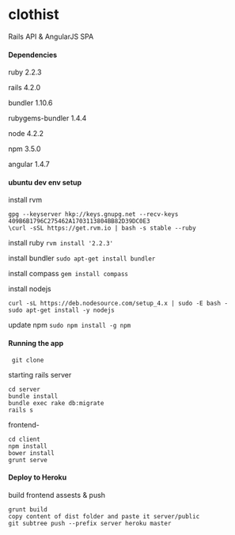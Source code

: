 # clothist

Rails API & AngularJS SPA

#### Dependencies

ruby 2.2.3

rails 4.2.0

bundler 1.10.6

rubygems-bundler 1.4.4

node 4.2.2

npm 3.5.0

angular 1.4.7

#### ubuntu dev env setup

install rvm
```
gpg --keyserver hkp://keys.gnupg.net --recv-keys 409B6B1796C275462A1703113804BB82D39DC0E3
\curl -sSL https://get.rvm.io | bash -s stable --ruby
```
install ruby
``` rvm install '2.2.3' ```

install bundler
``` sudo apt-get install bundler ```

install compass
``` gem install compass ```

install nodejs
```
curl -sL https://deb.nodesource.com/setup_4.x | sudo -E bash -
sudo apt-get install -y nodejs
```

update npm
``` sudo npm install -g npm ```

#### Running the app 
``` git clone```

starting rails server
```
cd server
bundle install
bundle exec rake db:migrate
rails s
```
frontend-
```
cd client
npm install
bower install
grunt serve
```
#### Deploy to Heroku
build frontend assests & push
```
grunt build
copy content of dist folder and paste it server/public
git subtree push --prefix server heroku master
```
